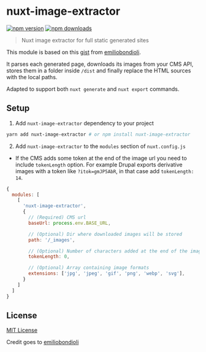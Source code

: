 # nuxt-image-extractor

[![npm version][npm-version-src]][npm-version-href]
[![npm downloads][npm-downloads-src]][npm-downloads-href]

> Nuxt image extractor for full static generated sites

This module is based on this [gist](https://gist.github.com/emiliobondioli/5ce8ece783e7256fc7530738a2968ea9) from [emiliobondioli](https://github.com/emiliobondioli). 

It parses each generated page, downloads its images from your CMS API, stores them in a folder inside `/dist` and finally replace the HTML sources with the local paths.

Adapted to support both `nuxt generate` and `nuxt export` commands.

## Setup

1. Add `nuxt-image-extractor` dependency to your project

```bash
yarn add nuxt-image-extractor # or npm install nuxt-image-extractor
```

2. Add `nuxt-image-extractor` to the `modules` section of `nuxt.config.js`

* If the CMS adds some token at the end of the image url you need to include `tokenLength` option.
For example Drupal exports derivative images with a token like `?itok=gmJP5AbR`, in that case add `tokenLength: 14`.

```js
{
  modules: [
    [
      'nuxt-image-extractor',
      {
      	// (Required) CMS url
    	baseUrl: process.env.BASE_URL,

    	// (Optional) Dir where downloaded images will be stored
    	path: '/_images',

    	// (Optional) Number of characters added at the end of the image url
    	tokenLength: 0, 

    	// (Optional) Array containing image formats
    	extensions: ['jpg', 'jpeg', 'gif', 'png', 'webp', 'svg'],
      }
    ]
  ]
}
```

## License

[MIT License](./LICENSE)

Credit goes to [emiliobondioli](https://github.com/emiliobondioli)

<!-- Badges -->
[npm-version-src]: https://img.shields.io/npm/v/nuxt-image-extractor/latest.svg
[npm-version-href]: https://npmjs.com/package/nuxt-image-extractor

[npm-downloads-src]: https://img.shields.io/npm/dt/nuxt-image-extractor.svg
[npm-downloads-href]: https://npmjs.com/package/nuxt-image-extractor
